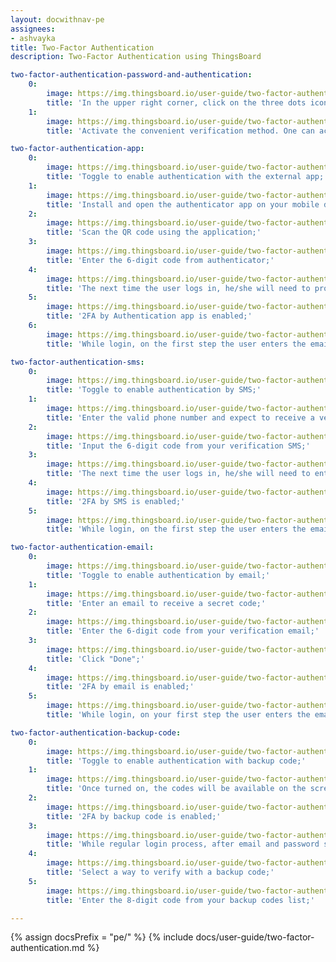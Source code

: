 ```yaml
---
layout: docwithnav-pe
assignees:
- ashvayka
title: Two-Factor Authentication
description: Two-Factor Authentication using ThingsBoard

two-factor-authentication-password-and-authentication:
    0:
        image: https://img.thingsboard.io/user-guide/two-factor-authentication/two-factor-authentication-password-and-authentication-1-pe.png
        title: 'In the upper right corner, click on the three dots icon. In the dropdown menu, proceed with "Security";'
    1:
        image: https://img.thingsboard.io/user-guide/two-factor-authentication/two-factor-authentication-password-and-authentication-2-pe.png
        title: 'Activate the convenient verification method. One can activate multiple providers. Save changes.'

two-factor-authentication-app:
    0:
        image: https://img.thingsboard.io/user-guide/two-factor-authentication/two-factor-authentication-app-1-pe.png
        title: 'Toggle to enable authentication with the external app;'
    1:
        image: https://img.thingsboard.io/user-guide/two-factor-authentication/two-factor-authentication-app-2-pe.png
        title: 'Install and open the authenticator app on your mobile device;'
    2:
        image: https://img.thingsboard.io/user-guide/two-factor-authentication/two-factor-authentication-app-3-pe.png
        title: 'Scan the QR code using the application;'
    3:
        image: https://img.thingsboard.io/user-guide/two-factor-authentication/two-factor-authentication-app-4-pe.png
        title: 'Enter the 6-digit code from authenticator;'
    4:
        image: https://img.thingsboard.io/user-guide/two-factor-authentication/two-factor-authentication-app-5-pe.png
        title: 'The next time the user logs in, he/she will need to provide the code rendered by the application. Click "Done";'
    5:
        image: https://img.thingsboard.io/user-guide/two-factor-authentication/two-factor-authentication-app-6-pe.png
        title: '2FA by Authentication app is enabled;'
    6:
        image: https://img.thingsboard.io/user-guide/two-factor-authentication/two-factor-authentication-app-7-pe.png
        title: 'While login, on the first step the user enters the email and password. Afterward, user should enter the security code from the authenticator app.'

two-factor-authentication-sms:
    0:
        image: https://img.thingsboard.io/user-guide/two-factor-authentication/two-factor-authentication-sms-1-pe.png
        title: 'Toggle to enable authentication by SMS;'
    1:
        image: https://img.thingsboard.io/user-guide/two-factor-authentication/two-factor-authentication-sms-3-pe.png
        title: 'Enter the valid phone number and expect to receive a verification short message;'
    2:
        image: https://img.thingsboard.io/user-guide/two-factor-authentication/two-factor-authentication-sms-4-pe.png
        title: 'Input the 6-digit code from your verification SMS;'
    3:
        image: https://img.thingsboard.io/user-guide/two-factor-authentication/two-factor-authentication-sms-5-pe.png
        title: 'The next time the user logs in, he/she will need to enter the code from SMS. Click "Done";'
    4:
        image: https://img.thingsboard.io/user-guide/two-factor-authentication/two-factor-authentication-sms-6-pe.png
        title: '2FA by SMS is enabled;'
    5:
        image: https://img.thingsboard.io/user-guide/two-factor-authentication/two-factor-authentication-sms-7-pe.png
        title: 'While login, on the first step the user enters the email and password. Afterward, user should enter the security code from your SMS.'

two-factor-authentication-email:
    0:
        image: https://img.thingsboard.io/user-guide/two-factor-authentication/two-factor-authentication-email-1-pe.png
        title: 'Toggle to enable authentication by email;'
    1:
        image: https://img.thingsboard.io/user-guide/two-factor-authentication/two-factor-authentication-email-2-pe.png
        title: 'Enter an email to receive a secret code;'
    2:
        image: https://img.thingsboard.io/user-guide/two-factor-authentication/two-factor-authentication-email-4-pe.png
        title: 'Enter the 6-digit code from your verification email;'
    3:
        image: https://img.thingsboard.io/user-guide/two-factor-authentication/two-factor-authentication-email-5-pe.png
        title: 'Click "Done";'
    4:
        image: https://img.thingsboard.io/user-guide/two-factor-authentication/two-factor-authentication-email-6-pe.png
        title: '2FA by email is enabled;'
    5:
        image: https://img.thingsboard.io/user-guide/two-factor-authentication/two-factor-authentication-email-9-pe.png
        title: 'While login, on your first step the user enters the email and password. Afterward, user should enter the security code from your mailbox.'

two-factor-authentication-backup-code:
    0:
        image: https://img.thingsboard.io/user-guide/two-factor-authentication/two-factor-authentication-backup-code-1-pe.png
        title: 'Toggle to enable authentication with backup code;'
    1:
        image: https://img.thingsboard.io/user-guide/two-factor-authentication/two-factor-authentication-backup-code-2-pe.png
        title: 'Once turned on, the codes will be available on the screen. The user can download them (txt) or print them. Each backup code can be used once;'
    2:
        image: https://img.thingsboard.io/user-guide/two-factor-authentication/two-factor-authentication-backup-code-3-pe.png
        title: '2FA by backup code is enabled;'
    3:
        image: https://img.thingsboard.io/user-guide/two-factor-authentication/two-factor-authentication-backup-code-5-pe.png
        title: 'While regular login process, after email and password step click “Try another way” button;'
    4:
        image: https://img.thingsboard.io/user-guide/two-factor-authentication/two-factor-authentication-backup-code-6-pe.png
        title: 'Select a way to verify with a backup code;'
    5:
        image: https://img.thingsboard.io/user-guide/two-factor-authentication/two-factor-authentication-backup-code-7-pe.png
        title: 'Enter the 8-digit code from your backup codes list;'

---
```


{% assign docsPrefix = "pe/" %}
{% include docs/user-guide/two-factor-authentication.md %}